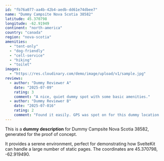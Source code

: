 ```yaml
---
id: "fb76a077-aa4b-42b4-aedb-dd61e74dbee7"
name: "Dummy Campsite Nova Scotia 38582"
latitude: 45.370798
longitude: -62.91949
continent: "north-america"
country: "canada"
region: "nova-scotia"
amenities:
  - "tent-only"
  - "dog-friendly"
  - "cell-service"
  - "hiking"
  - "toilet"
images:
  - "https://res.cloudinary.com/demo/image/upload/v1/sample.jpg"
reviews:
  - author: "Dummy Reviewer A"
    date: "2025-07-09"
    rating: 3
    comment: "A nice, quiet dummy spot with some basic amenities."
  - author: "Dummy Reviewer B"
    date: "2025-07-016"
    rating: 2
    comment: "Found it easily. GPS was spot on for this dummy location."
---
```


This is a **dummy description** for Dummy Campsite Nova Scotia 38582, generated for the proof of concept.

It provides a serene environment, perfect for demonstrating how SvelteKit can handle a large number of static pages. The coordinates are 45.370798, -62.919490.
